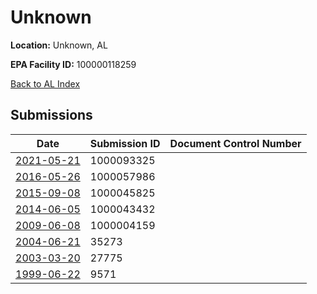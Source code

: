 # Unknown

**Location:** Unknown, AL

**EPA Facility ID:** 100000118259

[Back to AL Index](../../index.md)

## Submissions

| Date | Submission ID | Document Control Number |
|------|--------------|-------------------------|
| [2021-05-21](submissions/1000093325.md) | 1000093325 |  |
| [2016-05-26](submissions/1000057986.md) | 1000057986 |  |
| [2015-09-08](submissions/1000045825.md) | 1000045825 |  |
| [2014-06-05](submissions/1000043432.md) | 1000043432 |  |
| [2009-06-08](submissions/1000004159.md) | 1000004159 |  |
| [2004-06-21](submissions/35273.md) | 35273 |  |
| [2003-03-20](submissions/27775.md) | 27775 |  |
| [1999-06-22](submissions/9571.md) | 9571 |  |
